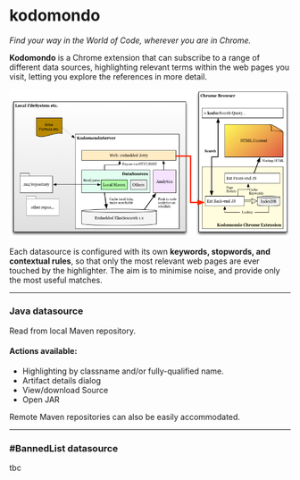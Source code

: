 kodomondo
=========

*Find your way in the World of Code, wherever you are in Chrome.*

**Kodomondo** is a Chrome extension that can subscribe to a range of different data sources, highlighting relevant terms within the web pages you visit, letting you explore the references in more detail.

![Architecture Diagram](https://raw.githubusercontent.com/poblish/kodomondo/master/architecture/Kodomondo.png)

Each datasource is configured with its own **keywords, stopwords, and contextual rules**, so that only the most relevant web pages are ever touched by the highlighter. The aim is to minimise noise, and provide only the most useful matches.

---
### Java datasource
Read from local Maven repository.

#### Actions available:
* Highlighting by classname and/or fully-qualified name.
* Artifact details dialog
* View/download Source
* Open JAR

Remote Maven repositories can also be easily accommodated.

---
### #BannedList datasource
tbc